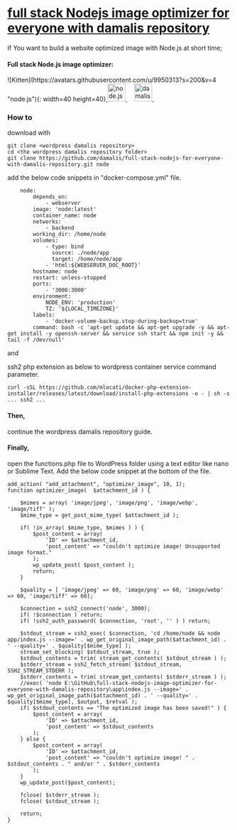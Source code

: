 # [full stack Nodejs image optimizer for everyone with damalis repository](https://github.com/damalis/full-stack-nodejs-image-optimizer-for-everyone-with-damalis-repository)

If You want to build a website optimized image with Node.js at short time;

#### Full stack Node.js image optimizer:
<p align="left"> ![Kitten](https://avatars.githubusercontent.com/u/9950313?s=200&v=4 "node.js"){: width=40 height=40}<a href="https://nodejs.org/en" target="_blank" rel="noreferrer"> <img src="https://avatars.githubusercontent.com/u/9950313?s=200&v=4" alt="node.js" height="40" width="40"/> </a>&nbsp;&nbsp;&nbsp; 
<a href="https://github.com/damalis?tab=repositories" target="_blank" rel="noreferrer"> <img src="https://avatars.githubusercontent.com/u/11361779?v=4" alt="damalis" width="40" height="40" width="40"/> </a>&nbsp;&nbsp;&nbsp;</p>

### How to 

download with

```
git clone <wordpress damalis repository>
cd <the wordpress damalis repository folder>
git clone https://github.com/damalis/full-stack-nodejs-for-everyone-with-damalis-repository.git node
```

add the below code snippets in "docker-compose.yml" file.

```
    node:
        depends_on:
            - webserver
        image: 'node:latest'        
        container_name: node
        networks:
            - backend
        working_dir: /home/node
        volumes:
            - type: bind
              source: ./node/app
              target: /home/node/app
            - 'html:${WEBSERVER_DOC_ROOT}'
        hostname: node
        restart: unless-stopped
        ports:
            - '3000:3000'        
        environment:
            NODE_ENV: 'production'
            TZ: '${LOCAL_TIMEZONE}'
        labels:            
            - 'docker-volume-backup.stop-during-backup=true'
        command: bash -c 'apt-get update && apt-get upgrade -y && apt-get install -y openssh-server && service ssh start && npm init -y && tail -f /dev/null'
```

and

ssh2 php extension as below to wordpress container service command parameter.

```
curl -sSL https://github.com/mlocati/docker-php-extension-installer/releases/latest/download/install-php-extensions -o - | sh -s ... ssh2 ...
```

#### Then,

continue the wordpress damalis repository guide.

#### Finally, 

open the functions.php file to WordPress folder using a text editor like nano or Sublime Text. Add the below code snippet at the bottom of the file.

```
add_action( "add_attachment", "optimizer_image", 10, 1);
function optimizer_image(  $attachment_id ) {

	$mimes = array( 'image/jpeg', 'image/png', 'image/webp', 'image/tiff' );
	$mime_type = get_post_mime_type( $attachment_id );

	if( !in_array( $mime_type, $mimes ) ) {
		$post_content = array(
			'ID' => $attachment_id,
			'post_content' => "couldn't optimize image! Unsupported image format."
		);
		wp_update_post( $post_content );
		return;
	}

	$quality = [ 'image/jpeg' => 60, 'image/png' => 60, 'image/webp' => 60, 'image/tiff' => 60];

	$connection = ssh2_connect('node', 3000);
	if( !$connection ) return;
	if( !ssh2_auth_password( $connection, 'root', '' ) ) return;

	$stdout_stream = ssh2_exec( $connection, 'cd /home/node && node app/index.js --image=' . wp_get_original_image_path($attachment_id) . ' --quality=' . $quality[$mime_type] );
	stream_set_blocking( $stdout_stream, true );
	$stdout_contents = trim( stream_get_contents( $stdout_stream ) );
	$stderr_stream = ssh2_fetch_stream( $stdout_stream, SSH2_STREAM_STDERR );
	$stderr_contents = trim( stream_get_contents( $stderr_stream ) );
	//exec( 'node E:\GitHub\full-stack-nodejs-image-optimizer-for-everyone-with-damalis-repository\app\index.js --image=' . wp_get_original_image_path($attachment_id) . ' --quality=' . $quality[$mime_type], $output, $retval );
	if( $stdout_contents == "The optimized image has been saved!" ) {
		$post_content = array(
			'ID' => $attachment_id,
			'post_content' => $stdout_contents
		);
	} else {
		$post_content = array(
			'ID' => $attachment_id,
			'post_content' => "couldn't optimize image! " . $stdout_contents . " and/or " . $stderr_contents
		);
	}
	wp_update_post($post_content);

	fclose( $stderr_stream );
	fclose( $stdout_stream );

	return;
}
```
